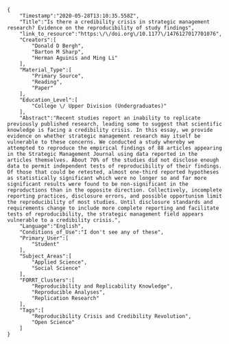 
    {
        "Timestamp":"2020-05-28T13:10:35.558Z",
        "Title":"Is there a credibility crisis in strategic management research? Evidence on the reproducibility of study findings",
        "link_to_resource":"https:\/\/doi.org\/10.1177\/1476127017701076",
        "Creators":[
            "Donald D Bergh",
            "Barton M Sharp",
            "Herman Aguinis and Ming Li"
        ],
        "Material_Type":[
            "Primary Source",
            "Reading",
            "Paper"
        ],
        "Education_Level":[
            "College \/ Upper Division (Undergraduates)"
        ],
        "Abstract":"Recent studies report an inability to replicate previously published research, leading some to suggest that scientific knowledge is facing a credibility crisis. In this essay, we provide evidence on whether strategic management research may itself be vulnerable to these concerns. We conducted a study whereby we attempted to reproduce the empirical findings of 88 articles appearing in the Strategic Management Journal using data reported in the articles themselves. About 70% of the studies did not disclose enough data to permit independent tests of reproducibility of their findings. Of those that could be retested, almost one-third reported hypotheses as statistically significant which were no longer so and far more significant results were found to be non-significant in the reproductions than in the opposite direction. Collectively, incomplete reporting practices, disclosure errors, and possible opportunism limit the reproducibility of most studies. Until disclosure standards and requirements change to include more complete reporting and facilitate tests of reproducibility, the strategic management field appears vulnerable to a credibility crisis.",
        "Language":"English",
        "Conditions_of_Use":"I don't see any of these",
        "Primary_User":[
            "Student"
        ],
        "Subject_Areas":[
            "Applied Science",
            "Social Science"
        ],
        "FORRT_Clusters":[
            "Reproducibility and Replicability Knowledge",
            "Reproducible Analyses",
            "Replication Research"
        ],
        "Tags":[
            "Reproducibility Crisis and Credibility Revolution",
            "Open Science"
        ]
    }
